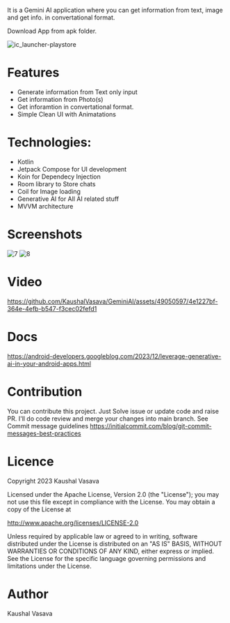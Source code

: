 It is a Gemini AI application where you can get information from text, image and get info. in convertational format. 

Download App from apk folder.

![ic_launcher-playstore](https://github.com/KaushalVasava/GeminiAI/assets/49050597/2a9fab2b-659d-4d3d-a72d-19054a4dce66)

# Features
- Generate information from Text only input
- Get information from Photo(s)
- Get inforamtion in convertational format.
- Simple Clean UI with Animatations

# Technologies:
- Kotlin 
- Jetpack Compose for UI development
- Koin for Dependecy Injection
- Room library to Store chats
- Coil for Image loading
- Generative AI for All AI related stuff
- MVVM architecture
  
# Screenshots
![7](https://github.com/KaushalVasava/GeminiAI/assets/49050597/5c5a7d7f-85ec-4db5-a2c7-3a3bfae84fd5)
![8](https://github.com/KaushalVasava/GeminiAI/assets/49050597/407d746e-543d-4e1c-a43b-4e976e2bbef4)

# Video

https://github.com/KaushalVasava/GeminiAI/assets/49050597/4e1227bf-364e-4efb-b547-f3cec02fefd1

# Docs
https://android-developers.googleblog.com/2023/12/leverage-generative-ai-in-your-android-apps.html

# Contribution
You can contribute this project. Just Solve issue or update code and raise PR. I'll do code review and merge your changes into main branch. See Commit message guidelines https://initialcommit.com/blog/git-commit-messages-best-practices

# Licence
Copyright 2023 Kaushal Vasava

Licensed under the Apache License, Version 2.0 (the "License"); you may not use this file except in compliance with the License. You may obtain a copy of the License at

http://www.apache.org/licenses/LICENSE-2.0

Unless required by applicable law or agreed to in writing, software distributed under the License is distributed on an "AS IS" BASIS, WITHOUT WARRANTIES OR CONDITIONS OF ANY KIND, either express or implied. See the License for the specific language governing permissions and limitations under the License.

# Author
Kaushal Vasava
